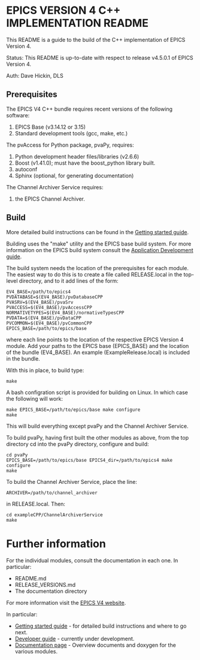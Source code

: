 
EPICS VERSION 4 C++ IMPLEMENTATION README
=========================================

This README is a guide to the build of the C++ implementation of EPICS Version 4. 

Status: This README is up-to-date with respect to release v4.5.0.1 of EPICS Version 4.

Auth:   Dave Hickin, DLS



Prerequisites
-------------

The EPICS V4 C++ bundle requires recent versions of the following
software:

1. EPICS Base (v3.14.12 or 3.15)
2. Standard development tools (gcc, make, etc.)
 
The pvAccess for Python package, pvaPy, requires:

1. Python development header files/libraries (v2.6.6) 
2. Boost (v1.41.0); must have the boost_python library built.
3. autoconf
4. Sphinx (optional, for generating documentation)
 
The Channel Archiver Service requires:

1. the EPICS Channel Archiver.
 

Build
-----

More detailed build instructions can be found in the
[Getting started guide](http://epics-pvdata.sourceforge.net/gettingStarted.html).

Building uses the "make" utility and the EPICS base build system.
For more information on the EPICS build system consult the
[Application Development guide](http://www.aps.anl.gov/epics/base/R3-14/12-docs/AppDevGuide.pdf).

The build system needs the location of the prerequisites for each module.
The easiest way to do this is to create a file called RELEASE.local in the top-level
directory, and to it add lines of the form:

    EV4_BASE=/path/to/epics4
    PVDATABASE=$(EV4_BASE)/pvDatabaseCPP
    PVASRV=$(EV4_BASE)/pvaSrv
    PVACCESS=$(EV4_BASE)/pvAccessCPP
    NORMATIVETYPES=$(EV4_BASE)/normativeTypesCPP
    PVDATA=$(EV4_BASE)/pvDataCPP
    PVCOMMON=$(EV4_BASE)/pvCommonCPP
    EPICS_BASE=/path/to/epics/base

where each line points to the location of the respective EPICS Version 4 module.
Add your paths to the EPICS base (EPICS\_BASE) and the location of the bundle (EV4\_BASE).
An example (ExampleRelease.local) is included in the bundle.

With this in place, to build type:

    make

A bash configration script is provided for building on Linux. In which case
the following will work:

    make EPICS_BASE=/path/to/epics/base make configure
    make

This will build everything except pvaPy and the Channel Archiver Service.

To build pvaPy, having first built the other modules as above, from the top
directory cd into the pvaPy directory, configure and build:

    cd pvaPy
    EPICS_BASE=/path/to/epics/base EPICS4_dir=/path/to/epics4 make configure
    make

To build the Channel Archiver Service, place the line:

    ARCHIVER=/path/to/channel_archiver

in RELEASE.local. Then:

    cd exampleCPP/ChannelArchiverService
    make 


Further information
===================

For the individual modules, consult the documentation in each one. In 
particular:

* README.md
* RELEASE_VERSIONS.md
* The documentation directory

For more information visit the
[EPICS V4 website](http://epics-pvdata.sourceforge.net).

In particular:

* [Getting started guide](http://epics-pvdata.sourceforge.net/gettingStarted.html) - 
  for detailed build instructions and where to go next.
* [Developer guide](http://epics-pvdata.sourceforge.net/informative/developerGuide/developerGuide.html) -
  currently under development.
* [Documentation page](http://epics-pvdata.sourceforge.net/literature.html) -
  Overview documents and doxygen for the various modules.

